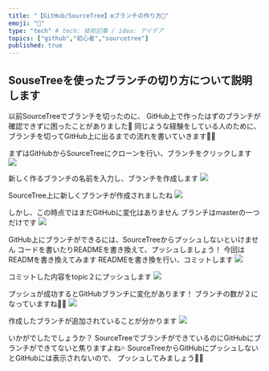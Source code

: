 ```yaml
---
title: "【GitHub/SourceTree】⚙️ブランチの作り方🔧"
emoji: "🤝"
type: "tech" # tech: 技術記事 / idea: アイデア
topics: ["github","初心者","sourcetree"]
published: true
---
```

## SouseTreeを使ったブランチの切り方について説明します

以前SourceTreeでブランチを切ったのに、
GitHub上で作ったはずのブランチが確認できずに困ったことがありました🥺
同じような経験をしている人のために、ブランチを切ってGitHub上に出るまでの流れを書いていきます✍🏻

まずはGitHubからSourceTreeにクローンを行い、ブランチをクリックします
![](https://storage.googleapis.com/zenn-user-upload/nuwwjvo982ipz2kcg6hkkyr172qf)


新しく作るブランチの名前を入力し、ブランチを作成します
![](https://storage.googleapis.com/zenn-user-upload/bfeguz0ibuvh1xgrrqt2g3wxxkr8)

SourceTree上に新しくブランチが作成されましたね
![](https://storage.googleapis.com/zenn-user-upload/eo9xqqjc70apmoykxydqafez98tt)

しかし、この時点ではまだGitHubに変化はありません
ブランチはmasterの一つだけです
![](https://storage.googleapis.com/zenn-user-upload/zogmgi6sgvn2n2y0uhcfqrp66dyl)

GitHub上にブランチができるには、SourceTreeからプッシュしないといけません
コードを書いたりREADMEを書き換えて、プッシュしましょう！
今回はREADMを書き換えてみます
READMEを書き換を行い、コミットします
![](https://storage.googleapis.com/zenn-user-upload/oh7czx6joxq861sqxwg9jx85t8bo)

コミットした内容をtopic２にプッシュします
![](https://storage.googleapis.com/zenn-user-upload/c1jfvov37ggpgz98m1rdi71lyxpp)

プッシュが成功するとGitHubブランチに変化があります！
ブランチの数が２になっていますね👌🏻
![](https://storage.googleapis.com/zenn-user-upload/uzsjufcrwlxp2uaxw9bp1dpaymw0)

作成したブランチが追加されていることが分かります
![](https://storage.googleapis.com/zenn-user-upload/attx07fhghzuayh7vgfgi4pja6gp)

いかがでしたでしょうか？
SourceTreeでブランチができているのにGitHubにブランチができてないと焦りますよね💦
SourceTreeからGitHubにプッシュしないとGitHubには表示されないので、
プッシュしてみましょう💪🏻